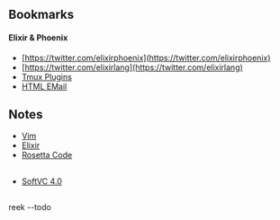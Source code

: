 

## Bookmarks
#### Elixir & Phoenix
* [https://twitter.com/elixirphoenix](https://twitter.com/elixirphoenix)
* [https://twitter.com/elixirlang](https://twitter.com/elixirlang)
* [Tmux Plugins](https://github.com/tmux-plugins/list)
* [HTML EMail](https://mjml.io/try-it-live)


## Notes
* [Vim](https://github.com/unit432/briefcase/blob/master/VIM/VIM%20Shortcuts.md)
* [Elixir](https://github.com/unit432/briefcase/blob/master/Elixir/elixir_notes.md)
* [Rosetta Code](https://rosettacode.org/wiki/Rosetta_Code)

##
* [SoftVC 4.0](https://github.com/justinjohn0306/so-vits-svc-4.0-v2)

##
reek --todo
